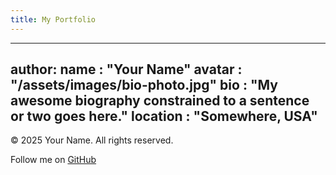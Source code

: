 ```yaml
---
title: My Portfolio
---
```


---
author:
  name     : "Your Name"
  avatar   : "/assets/images/bio-photo.jpg"
  bio      : "My awesome biography constrained to a sentence or two goes here."
  location : "Somewhere, USA"
---

<!-- Content of your page -->

<!-- Footer section -->
<footer>
  <p>© 2025 Your Name. All rights reserved.</p>
  <p>Follow me on <a href="https://github.com/yourusername">GitHub</a></p>
</footer>
